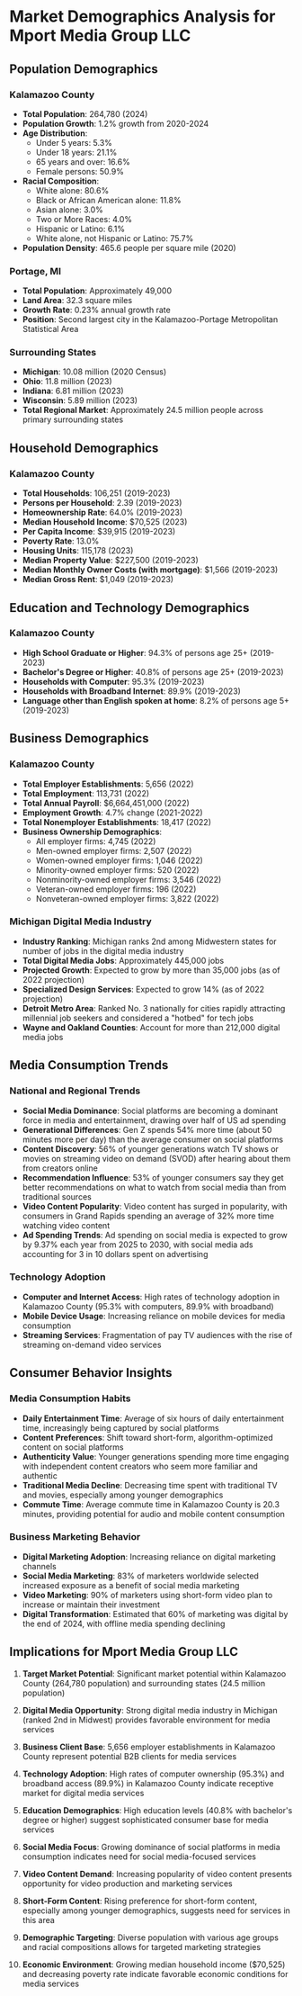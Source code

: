# Market Demographics Analysis for Mport Media Group LLC

## Population Demographics

### Kalamazoo County
- **Total Population**: 264,780 (2024)
- **Population Growth**: 1.2% growth from 2020-2024
- **Age Distribution**:
  - Under 5 years: 5.3%
  - Under 18 years: 21.1%
  - 65 years and over: 16.6%
  - Female persons: 50.9%
- **Racial Composition**:
  - White alone: 80.6%
  - Black or African American alone: 11.8%
  - Asian alone: 3.0%
  - Two or More Races: 4.0%
  - Hispanic or Latino: 6.1%
  - White alone, not Hispanic or Latino: 75.7%
- **Population Density**: 465.6 people per square mile (2020)

### Portage, MI
- **Total Population**: Approximately 49,000
- **Land Area**: 32.3 square miles
- **Growth Rate**: 0.23% annual growth rate
- **Position**: Second largest city in the Kalamazoo-Portage Metropolitan Statistical Area

### Surrounding States
- **Michigan**: 10.08 million (2020 Census)
- **Ohio**: 11.8 million (2023)
- **Indiana**: 6.81 million (2023)
- **Wisconsin**: 5.89 million (2023)
- **Total Regional Market**: Approximately 24.5 million people across primary surrounding states

## Household Demographics

### Kalamazoo County
- **Total Households**: 106,251 (2019-2023)
- **Persons per Household**: 2.39 (2019-2023)
- **Homeownership Rate**: 64.0% (2019-2023)
- **Median Household Income**: $70,525 (2023)
- **Per Capita Income**: $39,915 (2019-2023)
- **Poverty Rate**: 13.0%
- **Housing Units**: 115,178 (2023)
- **Median Property Value**: $227,500 (2019-2023)
- **Median Monthly Owner Costs (with mortgage)**: $1,566 (2019-2023)
- **Median Gross Rent**: $1,049 (2019-2023)

## Education and Technology Demographics

### Kalamazoo County
- **High School Graduate or Higher**: 94.3% of persons age 25+ (2019-2023)
- **Bachelor's Degree or Higher**: 40.8% of persons age 25+ (2019-2023)
- **Households with Computer**: 95.3% (2019-2023)
- **Households with Broadband Internet**: 89.9% (2019-2023)
- **Language other than English spoken at home**: 8.2% of persons age 5+ (2019-2023)

## Business Demographics

### Kalamazoo County
- **Total Employer Establishments**: 5,656 (2022)
- **Total Employment**: 113,731 (2022)
- **Total Annual Payroll**: $6,664,451,000 (2022)
- **Employment Growth**: 4.7% change (2021-2022)
- **Total Nonemployer Establishments**: 18,417 (2022)
- **Business Ownership Demographics**:
  - All employer firms: 4,745 (2022)
  - Men-owned employer firms: 2,507 (2022)
  - Women-owned employer firms: 1,046 (2022)
  - Minority-owned employer firms: 520 (2022)
  - Nonminority-owned employer firms: 3,546 (2022)
  - Veteran-owned employer firms: 196 (2022)
  - Nonveteran-owned employer firms: 3,822 (2022)

### Michigan Digital Media Industry
- **Industry Ranking**: Michigan ranks 2nd among Midwestern states for number of jobs in the digital media industry
- **Total Digital Media Jobs**: Approximately 445,000 jobs
- **Projected Growth**: Expected to grow by more than 35,000 jobs (as of 2022 projection)
- **Specialized Design Services**: Expected to grow 14% (as of 2022 projection)
- **Detroit Metro Area**: Ranked No. 3 nationally for cities rapidly attracting millennial job seekers and considered a "hotbed" for tech jobs
- **Wayne and Oakland Counties**: Account for more than 212,000 digital media jobs

## Media Consumption Trends

### National and Regional Trends
- **Social Media Dominance**: Social platforms are becoming a dominant force in media and entertainment, drawing over half of US ad spending
- **Generational Differences**: Gen Z spends 54% more time (about 50 minutes more per day) than the average consumer on social platforms
- **Content Discovery**: 56% of younger generations watch TV shows or movies on streaming video on demand (SVOD) after hearing about them from creators online
- **Recommendation Influence**: 53% of younger consumers say they get better recommendations on what to watch from social media than from traditional sources
- **Video Content Popularity**: Video content has surged in popularity, with consumers in Grand Rapids spending an average of 32% more time watching video content
- **Ad Spending Trends**: Ad spending on social media is expected to grow by 9.37% each year from 2025 to 2030, with social media ads accounting for 3 in 10 dollars spent on advertising

### Technology Adoption
- **Computer and Internet Access**: High rates of technology adoption in Kalamazoo County (95.3% with computers, 89.9% with broadband)
- **Mobile Device Usage**: Increasing reliance on mobile devices for media consumption
- **Streaming Services**: Fragmentation of pay TV audiences with the rise of streaming on-demand video services

## Consumer Behavior Insights

### Media Consumption Habits
- **Daily Entertainment Time**: Average of six hours of daily entertainment time, increasingly being captured by social platforms
- **Content Preferences**: Shift toward short-form, algorithm-optimized content on social platforms
- **Authenticity Value**: Younger generations spending more time engaging with independent content creators who seem more familiar and authentic
- **Traditional Media Decline**: Decreasing time spent with traditional TV and movies, especially among younger demographics
- **Commute Time**: Average commute time in Kalamazoo County is 20.3 minutes, providing potential for audio and mobile content consumption

### Business Marketing Behavior
- **Digital Marketing Adoption**: Increasing reliance on digital marketing channels
- **Social Media Marketing**: 83% of marketers worldwide selected increased exposure as a benefit of social media marketing
- **Video Marketing**: 90% of marketers using short-form video plan to increase or maintain their investment
- **Digital Transformation**: Estimated that 60% of marketing was digital by the end of 2024, with offline media spending declining

## Implications for Mport Media Group LLC

1. **Target Market Potential**: Significant market potential within Kalamazoo County (264,780 population) and surrounding states (24.5 million population)

2. **Digital Media Opportunity**: Strong digital media industry in Michigan (ranked 2nd in Midwest) provides favorable environment for media services

3. **Business Client Base**: 5,656 employer establishments in Kalamazoo County represent potential B2B clients for media services

4. **Technology Adoption**: High rates of computer ownership (95.3%) and broadband access (89.9%) in Kalamazoo County indicate receptive market for digital media services

5. **Education Demographics**: High education levels (40.8% with bachelor's degree or higher) suggest sophisticated consumer base for media services

6. **Social Media Focus**: Growing dominance of social platforms in media consumption indicates need for social media-focused services

7. **Video Content Demand**: Increasing popularity of video content presents opportunity for video production and marketing services

8. **Short-Form Content**: Rising preference for short-form content, especially among younger demographics, suggests need for services in this area

9. **Demographic Targeting**: Diverse population with various age groups and racial compositions allows for targeted marketing strategies

10. **Economic Environment**: Growing median household income ($70,525) and decreasing poverty rate indicate favorable economic conditions for media services
